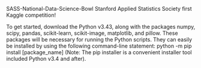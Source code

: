 SASS-National-Data-Science-Bowl
Stanford Applied Statistics Society first Kaggle competition!

To get started, download the Python v3.43, along with the packages numpy, scipy, pandas, scikit-learn, scikit-image, matplotlib, and pillow. These packages will be necessary for running the Python scripts. They can easily be installed by using the following command-line statement:
python -m pip install [package_name]
(Note: The pip installer is a convenient installer tool included Python v3.4 and after).